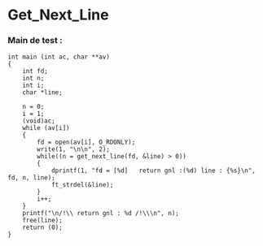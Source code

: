 # Get_Next_Line

### Main de test :


	int main (int ac, char **av)
	{
		int fd;
		int n;
		int i;
		char *line;

		n = 0;
		i = 1;
		(void)ac;
		while (av[i])
		{
			fd = open(av[i], O_RDONLY);
			write(1, "\n\n", 2);
			while((n = get_next_line(fd, &line) > 0))
			{
				dprintf(1, "fd = [%d]   return gnl :(%d) line : {%s}\n", fd, n, line);
				ft_strdel(&line);
			}
			i++;
		}
		printf("\n/!\\ return gnl : %d /!\\\n", n);
		free(line);
		return (0);
	}
